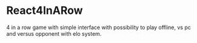 # React4InARow

4 in a row game with simple interface with possibility to play offline, vs pc and versus opponent with elo system.
